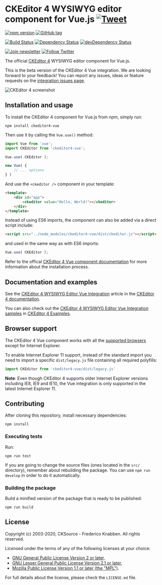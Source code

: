 # CKEditor 4 WYSIWYG editor component for Vue.js [![Tweet](https://img.shields.io/twitter/url/http/shields.io.svg?style=social)](https://twitter.com/intent/tweet?text=Check%20out%20CKEditor%204%20Vue%20integration&url=https%3A%2F%2Fwww.npmjs.com%2Fpackage%2Fckeditor4-vue)

[![npm version](https://badge.fury.io/js/ckeditor4-vue.svg)](https://www.npmjs.com/package/ckeditor4-vue)
[![GitHub tag](https://img.shields.io/github/tag/ckeditor/ckeditor4-vue.svg)](https://github.com/ckeditor/ckeditor4-vue)

[![Build Status](https://travis-ci.org/ckeditor/ckeditor4-vue.svg?branch=master)](https://travis-ci.org/ckeditor/ckeditor4-vue)
[![Dependency Status](https://david-dm.org/ckeditor/ckeditor4-vue/status.svg)](https://david-dm.org/ckeditor/ckeditor4-vue)
[![devDependency Status](https://david-dm.org/ckeditor/ckeditor4-vue/dev-status.svg)](https://david-dm.org/ckeditor/ckeditor4-vue?type=dev)

[![Join newsletter](https://img.shields.io/badge/join-newsletter-00cc99.svg)](http://eepurl.com/c3zRPr)
[![Follow Twitter](https://img.shields.io/badge/follow-twitter-00cc99.svg)](https://twitter.com/ckeditor)

The official [CKEditor 4](https://ckeditor.com/ckeditor-4/) WYSIWYG editor component for Vue.js.

This is the beta version of the CKEditor 4 Vue integration. We are looking forward to your feedback! You can report any issues, ideas or feature requests on the [integration issues page](https://github.com/ckeditor/ckeditor4-vue/issues/new).

![CKEditor 4 screenshot](https://c.cksource.com/a/1/img/npm/ckeditor4.png)

## Installation and usage

To install the CKEditor 4 component for Vue.js from npm, simply run:

```
npm install ckeditor4-vue
```

Then use it by calling the `Vue.use()` method:

```js
import Vue from 'vue';
import CKEditor from 'ckeditor4-vue';

Vue.use( CKEditor );

new Vue( {
	// ... options
} )
```

And use the `<ckeditor />` component in your template:

```html
<template>
	<div id="app">
		<ckeditor value="Hello, World!"></ckeditor>
	</div>
</template>
```

Instead of using ES6 imports, the component can also be added via a direct script include:

```html
<script src="../node_modules/ckeditor4-vue/dist/ckeditor.js"></script>
```

and used in the same way as with ES6 imports:

```js
Vue.use( CKEditor );
```

Refer to the offical [CKEditor 4 Vue component documentation](http://ckeditor.com/docs/ckeditor4/latest/guide/dev_vue.html#basic-usage) for more information about the installation process.

## Documentation and examples

See the [CKEditor 4 WYSIWYG Editor Vue Integration](https://ckeditor.com/docs/ckeditor4/latest/guide/dev_vue.html) article in the [CKEditor 4 documentation](https://ckeditor.com/docs/ckeditor4/latest).

You can also check out the [CKEditor 4 WYSIWYG Editor Vue Integration samples](https://ckeditor.com/docs/ckeditor4/latest/examples/vue.html) in [CKEditor 4 Examples](https://ckeditor.com/docs/ckeditor4/latest/examples/).

## Browser support

The CKEditor 4 Vue component works with all the [supported browsers](https://ckeditor.com/docs/ckeditor4/latest/guide/dev_browsers.html#officially-supported-browsers) except for Internet Explorer.

To enable Internet Explorer 11 support, instead of the standard import you need to import a specific `dist/legacy.js` file containing all required polyfills:

```js
import CKEditor from 'ckeditor4-vue/dist/legacy.js'
```

**Note**: Even though CKEditor 4 supports older Internet Explorer versions including IE8, IE9 and IE10, the Vue integration is only supported in the latest Internet Explorer 11.

## Contributing

After cloning this repository, install necessary dependencies:

```
npm install
```

### Executing tests

Run:

```
npm run test
```

If you are going to change the source files (ones located in the `src/` directory), remember about rebuilding the package. You can use `npm run develop` in order to do it automatically.

### Building the package

Build a minified version of the package that is ready to be published:

```
npm run build
```

## License

Copyright (c) 2003-2020, CKSource - Frederico Knabben. All rights reserved.

Licensed under the terms of any of the following licenses at your
choice:

* [GNU General Public License Version 2 or later](http://www.gnu.org/licenses/gpl.html),
* [GNU Lesser General Public License Version 2.1 or later](http://www.gnu.org/licenses/lgpl.html),
* [Mozilla Public License Version 1.1 or later (the "MPL")](http://www.mozilla.org/MPL/MPL-1.1.html).

For full details about the license, please check the `LICENSE.md` file.

